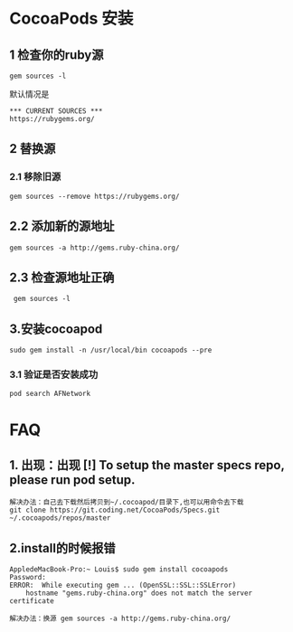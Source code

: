 # CocoaPods 安装
## 1 检查你的ruby源
```
gem sources -l
```
默认情况是

```
*** CURRENT SOURCES ***
https://rubygems.org/
```
## 2 替换源
### 2.1 移除旧源
```
gem sources --remove https://rubygems.org/
```

## 2.2 添加新的源地址
```
gem sources -a http://gems.ruby-china.org/
```

## 2.3 检查源地址正确
```
 gem sources -l 
```
 
 
## 3.安装cocoapod
 ```
 sudo gem install -n /usr/local/bin cocoapods --pre
 ```
 
### 3.1 验证是否安装成功
```
pod search AFNetwork
```

# FAQ 
## 1. 出现：出现 [!] To setup the master specs repo, please run pod setup.
```
解决办法：自己去下载然后拷贝到~/.cocoapod/目录下,也可以用命令去下载
git clone https://git.coding.net/CocoaPods/Specs.git ~/.cocoapods/repos/master
```

## 2.install的时候报错
```
AppledeMacBook-Pro:~ Louis$ sudo gem install cocoapods
Password:
ERROR:  While executing gem ... (OpenSSL::SSL::SSLError)
    hostname "gems.ruby-china.org" does not match the server certificate

解决办法：换源 gem sources -a http://gems.ruby-china.org/
```

